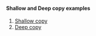 #### Shallow and Deep copy examples

1. [Shallow copy](https://github.com/visionvlsi/sv_part1/blob/main/sv_shallow_deep_copy/shallow_copy.md)
2. [Deep copy](https://github.com/visionvlsi/sv_part1/blob/main/sv_shallow_deep_copy/deep_copy.md)

